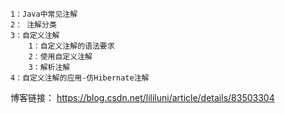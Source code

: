     1：Java中常见注解
    2： 注解分类
    3：自定义注解
        1：自定义注解的语法要求
        2：使用自定义注解
        3：解析注解
    4：自定义注解的应用-仿Hibernate注解
    
博客链接：
https://blog.csdn.net/lililuni/article/details/83503304
